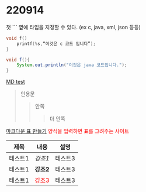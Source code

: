 # 220914

첫 ``` 옆에 타입을 지정할 수 있다.
(ex c, java, xml, json 등등)
```c
void f()
    printf(%s,“이것은 c 코드 입니다”);
}
```
~~~java
void f(){
    System.out.println("이것은 java 코드입니다.");
}
~~~
[MD test](/mdTest/test.md#test2)

> 인용문
> >안쪽
> > >더 안쪽


[마크다운 표 만들기](https://www.tablesgenerator.com/markdown_tables# "양식을 입력하면 표를 그려주는 사이트")
<span style="color:red">양식을 입력하면 표를 그려주는 사이트</span>

|제목|내용|설명|
|---|---|---|
|테스트1|*강조1*|테스트3|
|테스트1|**강조2**|테스트3|
|테스트1|<span style="color:red">강조3</span>|테스트3|
